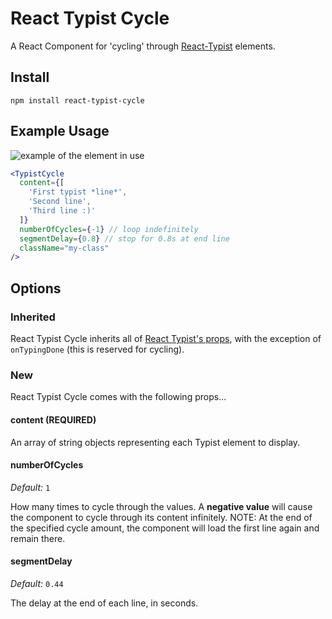 # React Typist Cycle
A React Component for 'cycling' through [React-Typist](https://github.com/jstejada/react-typist) elements.

## Install
```shell
npm install react-typist-cycle
```
## Example Usage
![example of the element in use](https://raw.githubusercontent.com/rorz/react-typist-cycle/master/demo.gif)

```jsx
<TypistCycle
  content={[
    'First typist *line*', 
    'Second line', 
    'Third line :)'
  ]}
  numberOfCycles={-1} // loop indefinitely
  segmentDelay={0.8} // stop for 0.8s at end line
  className="my-class"
/>
```
## Options
### Inherited
React Typist Cycle inherits all of [React Typist's props](https://github.com/jstejada/react-typist/blob/master/README.md#options), with the exception of `onTypingDone` (this is reserved for cycling).

### New
React Typist Cycle comes with the following props...

#### content (**REQUIRED**)

An array of string objects representing each Typist element to display.


#### numberOfCycles
*Default:* `1`


How many times to cycle through the values.
A **negative value** will cause the component to cycle through its content infinitely.
NOTE: At the end of the specified cycle amount, the component will load the first line again and remain there.


#### segmentDelay
*Default:* `0.44`

The delay at the end of each line, in seconds.


